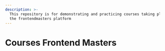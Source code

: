 ```yaml
---
description: >-
  This repository is for demonstrating and practicing courses taking place on
  the frontendmasters platform
---
```


# Courses Frontend Masters

